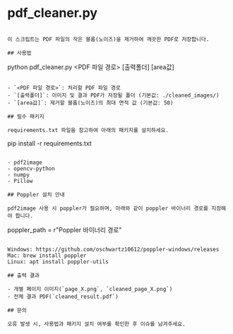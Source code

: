 # pdf_cleaner.py

```

이 스크립트는 PDF 파일의 작은 블롭(노이즈)을 제거하여 깨끗한 PDF로 저장합니다.

## 사용법

```
python pdf_cleaner.py <PDF 파일 경로> [출력폴더] [area값]
```

- `<PDF 파일 경로>`: 처리할 PDF 파일 경로
- `[출력폴더]`: 이미지 및 결과 PDF가 저장될 폴더 (기본값: ./cleaned_images/)
- `[area값]`: 제거할 블롭(노이즈)의 최대 면적 값 (기본값: 50)

## 필수 패키지

requirements.txt 파일을 참고하여 아래의 패키지를 설치하세요.

```
pip install -r requirements.txt
```

- pdf2image
- opencv-python
- numpy
- Pillow

## Poppler 설치 안내

pdf2image 사용 시 poppler가 필요하며, 아래와 같이 poppler 바이너리 경로를 지정해야 합니다.

```
poppler_path = r"Poppler 바이너리 경로"
```

Windows: https://github.com/oschwartz10612/poppler-windows/releases  
Mac: brew install poppler  
Linux: apt install poppler-utils

## 출력 결과

- 개별 페이지 이미지(`page_X.png`, `cleaned_page_X.png`)
- 전체 결과 PDF(`cleaned_result.pdf`)

## 문의

오류 발생 시, 사용법과 패키지 설치 여부를 확인한 후 이슈를 남겨주세요.
```
